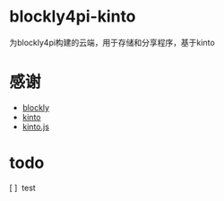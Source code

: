 # blockly4pi-kinto
为blockly4pi构建的云端，用于存储和分享程序，基于kinto


# 感谢
*  [blockly](https://github.com/google/blockly)
*  [kinto](https://github.com/Kinto/kinto)
*  [kinto.js](https://github.com/Kinto/kinto.js)

# todo

[ ]  test
